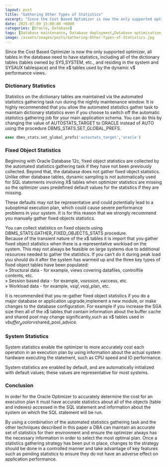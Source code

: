 ```yaml
---
layout: post
title: "Gathering Other Types of Statistics"
excerpt: "Since the Cost Based Optimizer is now the only supported optimizer, all tables in the database need to have statistics, including all of the dictionary tables (tables owned by SYS,SYSTEM, etc., and residing in the system and SYSAUX tablespace) and the x$ tables used by the dynamic v$ performance views."
date: 2025-07-09 15:00:00 +0800
categories: [Oracle, Database]
tags: [Database maintenance, Database deployment,Database optimization, oracle]
image: /assets/images/posts/Gathering-Other-Types-of-Statistics.jpg
---
```


Since the Cost Based Optimizer is now the only supported optimizer, all tables in the database need to have statistics, including all of the dictionary tables (tables owned by SYS,SYSTEM, etc., and residing in the system and SYSAUX tablespace) and the x$ tables used by the dynamic v$ performance views.  

### Dictionary Statistics  
Statistics on the dictionary tables are maintained via the automated statistics gathering task run during the nightly maintenance window. It is highly recommended that you allow the automated statistics gather task to maintain dictionary statistics even if you choose to switch off the automatic statistics gathering job for your main application schema. You can do this by changing the value of AUTOSTATS_TARGET to ORACLE instead of AUTO using the
procedure DBMS_STATS.SET_GLOBAL_PREFS.  
```sql
exec dbms_stats.set_global_prefs('autostats_target','oracle')
```

### Fixed Object Statistics  
Beginning with Oracle Database 12c, fixed object statistics are collected by the automated statistics gathering task if they have not been previously collected. Beyond that, the database does not gather fixed object statistics. Unlike other database tables, dynamic sampling is not automatically used for SQL statements involving X$ tables when optimizer statistics are missing so the optimizer uses predefined default values for the statistics if they are missing.  

These defaults may not be representative and could potentially lead to a suboptimal execution plan, which could cause severe performance problems in your system. It is for this reason that we strongly recommend you manually gather fixed objects statistics.  

You can collect statistics on fixed objects using DBMS_STATS.GATHER_FIXED_OBJECTS_STATS procedure.  
Because of the transient nature of the x$ tables it is import that you gather fixed object statistics when there is a representative workload on the system. This may not always be feasible on large systems due to additional resources needed to gather the statistics. If you can’t do it during peak load you should do it after the system has warmed up and the three key types of fixed object tables have been populated:  
» Structural data - for example, views covering datafiles, controlfile contents, etc.  
» Session based data - for example, v$session, v$access, etc.  
» Workload data - for example, v$sql, v$sql_plan, etc.  

It is recommended that you re-gather fixed object statistics if you do a major database or application upgrade,implement a new module, or make changes to the database configuration. For example if you increase the SGA size then all of the x$ tables that contain information about the buffer cache and shared pool may change significantly,such as x$ tables used in v$buffer_pool or v$shared_pool_advice.  

### System Statistics  
System statistics enable the optimizer to more accurately cost each operation in an execution plan by using information about the actual system hardware executing the statement, such as CPU speed and IO performance.  

System statistics are enabled by default, and are automatically initialized with default values; these values are representative for most systems.   

### Conclusion  
In order for the Oracle Optimizer to accurately determine the cost for an execution plan it must have accurate statistics about all of the objects (table and indexes) accessed in the SQL statement and information about the system on which the SQL statement will be run.  

By using a combination of the automated statistics gathering task and the other techniques described in this paper a DBA can maintain an accurate set of statistics for their environment and ensure the optimizer always has the necessary information in order to select the most optimal plan. Once a statistics gathering strategy has been put in place, changes to the strategy should be done in a controlled manner and take advantage of key features such as pending statistics to ensure they do not have an adverse effect on application performance.  
